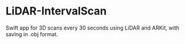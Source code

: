 # LiDAR-IntervalScan
Swift app for 3D scans every 30 seconds using LiDAR and ARKit, with saving in .obj format.
